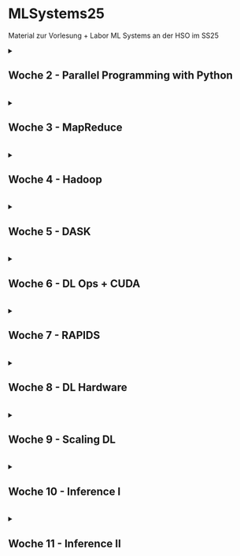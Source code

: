 # MLSystems25
Material zur Vorlesung + Labor ML Systems an der HSO im SS25

<details>
<summary> <H2> Woche 2 - Parallel Programming with Python </H2><BR></summary>

### Numba
* [Numba Docs](https://numba.readthedocs.io/en/stable/)    
* [Numba Demo](https://colab.research.google.com/github/keuperj/MLSystems25/blob/main/week_2/Numba_demo.ipynb)
  
### Zusätzliche Links
* [multiprocessing API](https://docs.python.org/3/library/multiprocessing.html)
* [multiprocessing tutorial](https://www.paulnorvig.com/guides/parallel-programming-with-multiprocessing-in-python.html)

### Aufgaben
* [Aufgabe 1 - Parallel Matrix Multiplication](https://colab.research.google.com/github/keuperj/MLSystems25/blob/main/week_2/Aufgabe_1.ipynb)
</details>

<details>
<summary> <H2> Woche 3 - MapReduce </H2><BR></summary>

### Labor
* [Python MapReduce](https://colab.research.google.com/github/keuperj/MLSystems25/blob/main/week_3/Assignment_MapReduce.ipynb) -> [Solution](https://colab.research.google.com/github/keuperj/MLSystems25/blob/main/week_3/Assignment_MapReduce_solution.ipynb)

### Aufgaben

* [Aufgabe 2 - Parallel MapReduce](https://colab.research.google.com/github/keuperj/MLSystems25/blob/main/week_3/Assignment_Parallel_MapReduce.ipynb) -> [Solution](https://colab.research.google.com/github/keuperj/MLSystems25/blob/main/week_3/Assignment_Parallel_MapReduce_solution.ipynb)
</details>

<details>
<summary> <H2> Woche 4 - Hadoop </H2><BR></summary>

### Labor
* [MR Joblib](https://colab.research.google.com/github/keuperj/MLSystems25/blob/main/week_4/Assignment_MRJOBLIB.ipynb)
* [Aufgabe 3 - PySpark](https://colab.research.google.com/github/keuperj/MLSystems25/blob/main/week_5/PySpark.ipynb)

</details>

<details>
<summary> <H2> Woche 5  - DASK </H2><BR></summary>

### Vorlesung: DASK
* [Interactive DASK Slides](https://colab.research.google.com/github/keuperj/MLSystems25/blob/main/week_5/DASK.ipynb)
  
## Labor
* [Dask DataFrames](https://colab.research.google.com/github/keuperj/MLSystems25/blob/main/week_5/01_dataframe.ipynb) 
* [Dask Arrays](https://colab.research.google.com/github/keuperj/MLSystems25/blob/main/week_5/02_array.ipynb)
* [Dask Delayed](https://colab.research.google.com/github/keuperj/MLSystems25/blob/main/week_5/03_dask.delayed.ipynb)
* [Dask Distributed](https://colab.research.google.com/github/keuperj/MLSystems25/blob/main/week_5/04_distributed.ipynb)

### Abgabe: DataFrames + Arrays Lösungen

</details>

<details>
<summary> <H2> Woche 6  - DL Ops + CUDA </H2><BR></summary>

## Labor
### C in a Nutshell
* [C Cheat-Sheet](https://quickref.me/c.html)
* [Short C Tutorial](https://github.com/8greg8/interactive_c_tutorial/tree/master) [Start in BINDER](https://mybinder.org/v2/gh/8greg8/c_tutorial/master?urlpath=lab) -> **change Jupyter Kernel to "C" !**

### CUDA
* [CUDA Tutorial (Assignment)](https://colab.research.google.com/github/keuperj/MLSystems25/blob/main/week_6/CUDA_Intro.ipynb)

## optional resources
### in Depth CUDA
* [official NVIDIA CUDA Tutorial](https://docs.nvidia.com/cuda/cuda-c-programming-guide/)
  
### Learning C/C++
* [C++ Fundamentals - PDF Book + Slides + interactive Notebooks](https://github.com/rambasnet/CPP-Fundamentals/tree/main)
* [interactive C/C++ Pointer Tutorial](https://pythontutor.com/cpp.html#mode=display)

</details>

<details>
<summary> <H2> Woche 7  - RAPIDS </H2><BR></summary>

## Demo Vorlesung

* [RAPIDS CuML Demo](https://colab.research.google.com/github/keuperj/MLSystems25/blob/main/week_7/Rapids_intro.ipynb)
* [RAPIDS CuML Benchmarks](https://colab.research.google.com/github/keuperj/MLSystems25/blob/main/week_7/cuml_benchmarks.ipynb) 

### Lab
* [Rapids](https://colab.research.google.com/github/keuperj/MLSystems25/blob/main/week_7/Rapids_intro.ipynb)

### Assignment
* [Example: NY Taxi Fare prediction on CPU](https://colab.research.google.com/github/keuperj/DataScience22/blob/main/week_1/UseCase_NY_Taxi.ipynb)
* [Assignment: NY Taxi](https://colab.research.google.com/github/keuperj/MLSystems25/blob/main/week_7/NY_Taxi_Rapids.ipynb)

</details>

<details>
<summary> <H2> Woche 8  - DL Hardware </H2><BR></summary>

## Lab

### TPU Programming 
* [TPU Tutorial](https://colab.research.google.com/github/keuperj/MLSystems25/blob/main/week_8/Getting_Started_with_PyTorch_on_Cloud_TPUs.ipynb)
* [TPU MNIST example](https://colab.research.google.com/github/keuperj/MLSystems25/blob/main/week_8/PyTorch_TPU_MNIST_Training.ipynb)
* [TPU ResNet-50 inference](https://colab.research.google.com/github/keuperj/MLSystems25/blob/main/week_8/PyTorch_TPU_ResNet50_Inference.ipynb)
* [TPU Profiling](https://colab.research.google.com/github/keuperj/MLSystems25/blob/main/week_8/PyTorch_XLA_Profling_Colab_Tutorial.ipynb)



</details>

<details>
<summary> <H2> Woche 9  - Scaling DL </H2><BR></summary>

## Lab
* [PyTorch Multi-GPU training (single Node)](https://docs.pytorch.org/tutorials/beginner/ddp_series_multigpu.html)
* [Horovod tutorial](https://horovod.ai/getting-started/)



</details>

<details>
<summary> <H2> Woche 10  - Inference I</H2><BR></summary>

## Vorlesung
* [Paper: Lottery Ticket Hypothesis](https://arxiv.org/pdf/1803.03635)
* [PyTorch Pruning Tutorial](https://docs.pytorch.org/tutorials/intermediate/pruning_tutorial.html)
* [Evolutionary Algorithms: EvoTorch](https://evotorch.ai/)

## Lab
### ONNX
* [ONNX example](https://colab.research.google.com/github/keuperj/MLSystems25/blob/main/week_10/onnx_tutorial.ipynb)
### Pytorch Pruning
* [Pytorch Pruning example](https://colab.research.google.com/github/keuperj/MLSystems25/blob/main/week_10/pruning_tutorial.ipynb)
### Pytorch Compile
* [Torch Compile example](https://colab.research.google.com/github/keuperj/MLSystems25/blob/main/week_10/torch_compile_tutorial.ipynb)
### TensorRT
* [TensorRT Documentation](https://developer.nvidia.com/tensorrt-getting-started)
* [TensorRT QuickStart Guide](https://docs.nvidia.com/deeplearning/tensorrt/latest/getting-started/quick-start-guide.html)
* [TensorRT Tutorial](https://colab.research.google.com/github/keuperj/MLSystems25/blob/main/week_10/TensorRT_1.ipynb)
  

</details>

<details>
<summary> <H2> Woche 11  - Inference II</H2><BR></summary>

## Vorlesung
* [OLLAMA](https://ollama.com/)
* [VLLM](https://vllm.ai/)

</details>
